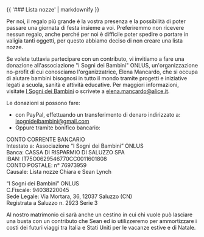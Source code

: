 <div class="heading">
<div class="text_line left"></div>
{{ '### Lista nozze' | markdownify }}
<div class="text_line right"></div>
</div>

  Per noi, il regalo più grande è la vostra presenza e la possibilità di poter passare una giornata di festa insieme a voi.
  Preferiremmo non ricevere nessun regalo, anche perché per noi è difficile poter spedire o portare in valigia tanti oggetti, per questo abbiamo deciso di non creare una lista nozze.
  
  Se volete tuttavia partecipare con un contributo, vi invitiamo a fare una donazione all'associazione "I Sogni dei Bambini" ONLUS, un'organizzazione no-profit di cui conosciamo l'organizzatrice, Elena Mancardo, che si occupa di aiutare bambini bisognosi in tutto il mondo tramite progetti e iniziative legati a scuola, sanità e attività educative. Per maggiori informazioni, visitate [I Sogni dei Bambini](http://www.isognideibambini.it/) o scrivete a elena.mancardo@alice.it.
  
Le donazioni si possono fare:  

 * con PayPal, effettuando un transferimento di denaro indirizzato a: isognideibambini@gmail.com
 * Oppure tramite bonifico bancario:

CONTO CORRENTE BANCARIO   
Intestato a: Associazione “I Sogni dei Bambini” ONLUS   
Banca: CASSA DI RISPARMIO DI SALUZZO SPA   
IBAN: IT75O0629546770CC0011601808   
CONTO POSTALE: n° 76973959   
Causale: Lista nozze Chiara e Sean Lynch

“I Sogni dei Bambini” ONLUS  
C.Fiscale: 94038220045  
Sede Legale: Via Mortara, 36, 12037 Saluzzo (CN)   
Registrata a Saluzzo n. 2923 Serie 3 


Al nostro matrimonio ci sarà anche un cestino in cui chi vuole può lasciare una busta con un contributo che Sean ed io utilizzeremo per ammortizzare i costi dei futuri viaggi tra Italia e Stati Uniti per le vacanze estive e di Natale.




